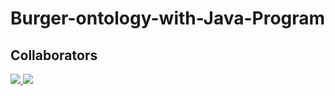 # Burger-ontology-with-Java-Program
## Collaborators

<a href = "https://github.com/MaeMethas/Burger-ontology-with-Java-Program/graphs/contributors">
  <img src = "https://contrib.rocks/image?repo=MaeMethas/Burger-ontology-with-Java-Program"/>
  <img src = "https://contrib.rocks/image?repo=non-nattawut/non-nattawut"/>
</a>
